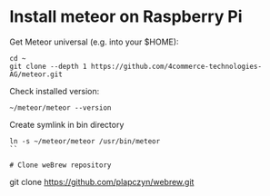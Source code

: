 # Install meteor on Raspberry Pi

Get Meteor universal (e.g. into your $HOME):
```
cd ~
git clone --depth 1 https://github.com/4commerce-technologies-AG/meteor.git
```

Check installed version:
```
~/meteor/meteor --version
```

Create symlink in bin directory
```
ln -s ~/meteor/meteor /usr/bin/meteor
``

# Clone weBrew repository
```
git clone https://github.com/plapczyn/webrew.git
```
